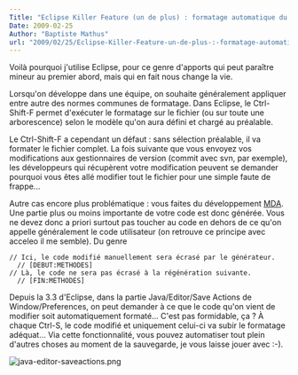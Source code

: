 ```yaml
---
Title: "Eclipse Killer Feature (un de plus) : formatage automatique du code modifié"
Date: 2009-02-25
Author: "Baptiste Mathus"
url: "2009/02/25/Eclipse-Killer-Feature-un-de-plus-:-formatage-automatique-du-code-modifie"
---
```




Voilà pourquoi j'utilise Eclipse, pour ce genre d'apports qui peut
paraître mineur au premier abord, mais qui en fait nous change la vie.

Lorsqu'on développe dans une équipe, on souhaite généralement appliquer
entre autre des normes communes de formatage. Dans Eclipse, le
Ctrl-Shift-F permet d'exécuter le formatage sur le fichier (ou sur toute
une arborescence) selon le modèle qu'on aura défini et chargé au
préalable.

Le Ctrl-Shift-F a cependant un défaut : sans sélection préalable, il va
formater le fichier complet. La fois suivante que vous envoyez vos
modifications aux gestionnaires de version (commit avec svn, par
exemple), les développeurs qui récupèrent votre modification peuvent se
demander pourquoi vous êtes allé modifier tout le fichier pour une
simple faute de frappe...

Autre cas encore plus problématique : vous faites du développement
[MDA](Model%20driven%20architecture). Une partie plus ou moins
importante de votre code est donc générée. Vous ne devez donc a priori
surtout pas toucher au code en dehors de ce qu'on appelle généralement
le code utilisateur (on retrouve ce principe avec acceleo il me semble).
Du genre

    // Ici, le code modifié manuellement sera écrasé par le générateur.
      // [DEBUT:METHODES]
    // Là, le code ne sera pas écrasé à la régénération suivante.
      // [FIN:METHODES]

Depuis la 3.3 d'Eclipse, dans la partie Java/Editor/Save Actions de
Window/Preferences, on peut demander à ce que le code qu'on vient de
modifier soit automatiquement formaté... C'est pas formidable, ça ? À
chaque Ctrl-S, le code modifié et uniquement celui-ci va subir le
formatage adéquat... Via cette fonctionnalité, vous pouvez automatiser
tout plein d'autres choses au moment de la sauvegarde, je vous laisse
jouer avec :-).

![java-editor-saveactions.png](/dotclear/public/images/java-editor-saveactions.png)

